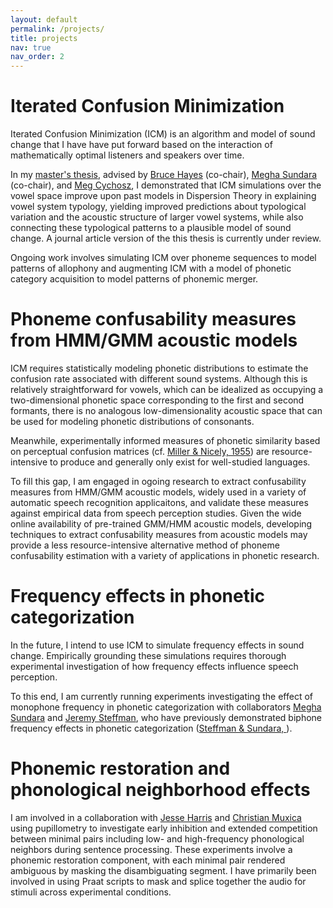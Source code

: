 ```yaml
---
layout: default
permalink: /projects/
title: projects
nav: true
nav_order: 2
---
```



# Iterated Confusion Minimization

Iterated Confusion Minimization (ICM) is an algorithm and model of sound change that I have have put forward based on the interaction of mathematically optimal listeners and speakers over time.

In my [master's thesis](https://www.proquest.com/docview/3116041345), advised by [Bruce Hayes](https://brucehayes.org/) (co-chair), [Megha Sundara](https://linguistics.ucla.edu/person/megha-sundara/) (co-chair), and [Meg Cychosz](https://megseekosh.github.io/), I demonstrated that ICM simulations over the vowel space improve upon past models in Dispersion Theory in explaining vowel system typology, yielding improved predictions about typological variation and the acoustic structure of larger vowel systems, while also connecting these typological patterns to a plausible model of sound change. A journal article version of the this thesis is currently under review.

Ongoing work involves simulating ICM over phoneme sequences to model patterns of allophony and augmenting ICM with a model of phonetic category acquisition to model patterns of phonemic merger.


# Phoneme confusability measures from HMM/GMM acoustic models

ICM requires statistically modeling phonetic distributions to estimate the confusion rate associated with different sound systems. Although this is relatively straightforward for vowels, which can be idealized as occupying a two-dimensional phonetic space corresponding to the first and second formants, there is no analogous low-dimensionality acoustic space that can be used for modeling phonetic distributions of consonants.

Meanwhile, experimentally informed measures of phonetic similarity based on perceptual confusion matrices (cf. [Miller & Nicely, 1955](http://jontalle.web.engr.illinois.edu/uploads/MISC/ReadingGroup.11/Papers/MillerandNicely_1955.pdf)) are resource-intensive to produce and generally only exist for well-studied languages. 

To fill this gap, I am engaged in ogoing research to extract confusability measures from HMM/GMM acoustic models, widely used in a variety of automatic speech recognition applicaitons, and validate these measures against empirical data from speech perception studies. Given the wide online availability of pre-trained GMM/HMM acoustic models, developing techniques to extract confusability measures from acoustic models may provide a less resource-intensive alternative method of phoneme confusability estimation with a variety of applications in phonetic research.


# Frequency effects in phonetic categorization

In the future, I intend to use ICM to simulate frequency effects in sound change. Empirically grounding these simulations requires thorough experimental investigation of how frequency effects influence speech perception.

To this end, I am currently running experiments investigating the effect of monophone frequency in phonetic categorization with collaborators [Megha Sundara](https://linguistics.ucla.edu/person/megha-sundara/) and [Jeremy Steffman](https://jsteffman.github.io/), who have previously demonstrated biphone frequency effects in phonetic categorization ([Steffman & Sundara, ](https://pubs.aip.org/asa/jel/article/3/12/125202/2929413)).

# Phonemic restoration and phonological neighborhood effects

I am involved in a collaboration with [Jesse Harris](https://jesseharris.netlify.app/) and [Christian Muxica](https://www.christian-muxica.com/) using pupillometry to investigate early inhibition and extended competition between minimal pairs including low- and high-frequency phonological neighbors during sentence processing. These experiments involve a phonemic restoration component, with each minimal pair rendered ambiguous by masking the disambiguating segment. I have primarily been involved in using Praat scripts to mask and splice together the audio for stimuli across experimental conditions.
